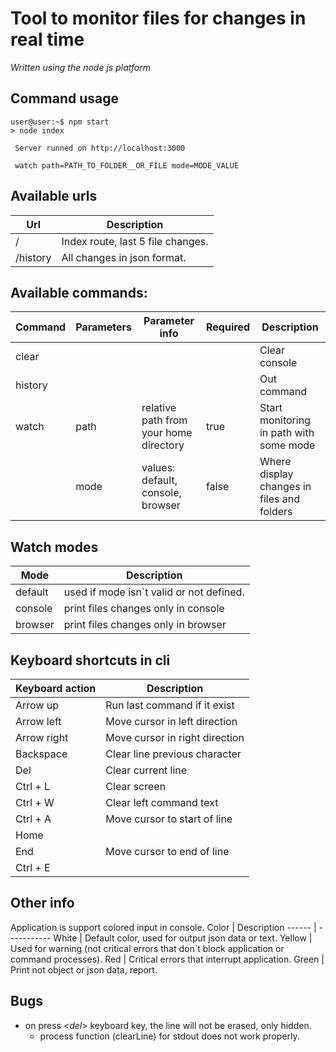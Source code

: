 # Tool to monitor files for changes in real time

_Written using the node js platform_

## Command usage

```console
user@user:~$ npm start
> node index

 Server runned on http://localhost:3000

 watch path=PATH_TO_FOLDER__OR_FILE mode=MODE_VALUE
```

## Available urls
Url    | Description
------ | -----------
/      | Index route, last 5 file changes.
/history| All changes in json format.


## Available commands:

Command | Parameters | Parameter info | Required | Description
------- |----------- | -------------- | -------- | -----------
|clear  |            |                |          | Clear console
|history|            |                |          | Out command
|watch  | path       | relative path from your home directory | true | Start monitoring in path with some mode
|| mode | values: default, console, browser | false| Where display changes in files and folders

## Watch modes
Mode    | Description
------- | -----------
default | used if mode isn`t valid or not defined.
console | print files changes only in console
browser | print files changes only in browser

## Keyboard shortcuts in cli
Keyboard action | Description
--------------- | -----------
Arrow up        | Run last command if it exist
Arrow left      | Move cursor in left direction
Arrow right     | Move cursor in right direction
Backspace       | Clear line previous character
Del             | Clear current line
Ctrl + L        | Clear screen
Ctrl + W        | Clear left command text
Ctrl + A        | Move cursor to start of line
Home            |
End             | Move cursor to end of line
Ctrl + E        |

## Other info
Application is support colored input in console.
Color  | Description
------ | -----------
White  | Default color, used for output json data or text.
Yellow | Used for warning (not critical errors that don`t block application or command processes).
Red    | Critical errors that interrupt application.
Green  | Print not object or json data, report.

## Bugs
* on press <_del_> keyboard key, the line will not be erased, only hidden.
    * process function (clearLine) for stdout does not work properly.
